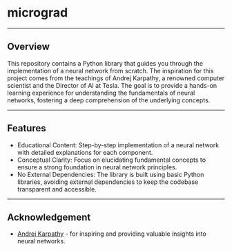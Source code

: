 # micrograd

---

## Overview
This repository contains a Python library that guides you through the implementation of a neural network from scratch. The inspiration for this project comes from the teachings of Andrej Karpathy, a renowned computer scientist and the Director of AI at Tesla. The goal is to provide a hands-on learning experience for understanding the fundamentals of neural networks, fostering a deep comprehension of the underlying concepts.

---

## Features
- Educational Content: Step-by-step implementation of a neural network with detailed explanations for each component.
- Conceptual Clarity: Focus on elucidating fundamental concepts to ensure a strong foundation in neural network principles.
- No External Dependencies: The library is built using basic Python libraries, avoiding external dependencies to keep the codebase transparent and accessible.

---

## Acknowledgement
- [Andrej Karpathy](https://github.com/karpathy) - for inspiring and providing valuable insights into neural networks.
